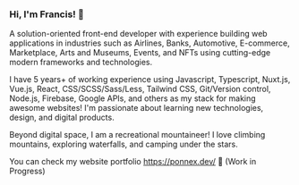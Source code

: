 ### Hi, I'm Francis! 👋

A solution-oriented front-end developer with experience building web applications in industries such as Airlines, Banks, Automotive, E-commerce, Marketplace, Arts and Museums, Events, and NFTs using cutting-edge modern frameworks and technologies.

I have 5 years+ of working experience using Javascript, Typescript, Nuxt.js, Vue.js, React, CSS/SCSS/Sass/Less, Tailwind CSS, Git/Version control, Node.js, Firebase, Google APIs, and others as my stack for making awesome websites! I'm passionate about learning new technologies, design, and digital products. 

Beyond digital space, I am a recreational mountaineer! I love climbing mountains, exploring waterfalls, and camping under the stars.

You can check my website portfolio https://ponnex.dev/ 🚧 (Work in Progress)
<!--
**ponnex/ponnex** is a ✨ _special_ ✨ repository because its `README.md` (this file) appears on your GitHub profile.

Here are some ideas to get you started:

- 🔭 I’m currently working on ...
- 🌱 I’m currently learning ...
- 👯 I’m looking to collaborate on ...
- 🤔 I’m looking for help with ...
- 💬 Ask me about ...
- 📫 How to reach me: ...
- 😄 Pronouns: ...
- ⚡ Fun fact: ...
-->
